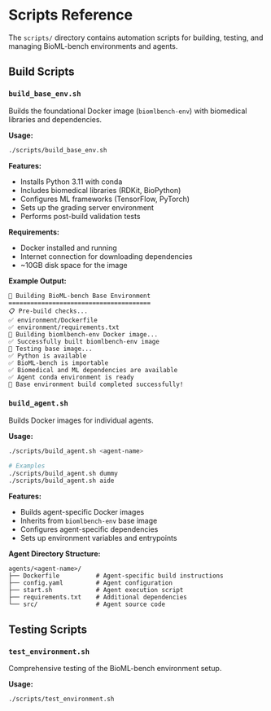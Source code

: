 # Scripts Reference

The `scripts/` directory contains automation scripts for building, testing, and managing BioML-bench environments and agents.

## Build Scripts

### `build_base_env.sh`

Builds the foundational Docker image (`biomlbench-env`) with biomedical libraries and dependencies.

**Usage:**
```bash
./scripts/build_base_env.sh
```

**Features:**
- Installs Python 3.11 with conda
- Includes biomedical libraries (RDKit, BioPython)
- Configures ML frameworks (TensorFlow, PyTorch)
- Sets up the grading server environment
- Performs post-build validation tests

**Requirements:**
- Docker installed and running
- Internet connection for downloading dependencies
- ~10GB disk space for the image

**Example Output:**
```
🧬 Building BioML-bench Base Environment
=======================================
📋 Pre-build checks...
✅ environment/Dockerfile
✅ environment/requirements.txt
🔨 Building biomlbench-env Docker image...
✅ Successfully built biomlbench-env image
🧪 Testing base image...
✅ Python is available
✅ BioML-bench is importable
✅ Biomedical and ML dependencies are available
✅ Agent conda environment is ready
🎉 Base environment build completed successfully!
```

### `build_agent.sh`

Builds Docker images for individual agents.

**Usage:**
```bash
./scripts/build_agent.sh <agent-name>

# Examples
./scripts/build_agent.sh dummy
./scripts/build_agent.sh aide
```

**Features:**
- Builds agent-specific Docker images
- Inherits from `biomlbench-env` base image
- Configures agent-specific dependencies
- Sets up environment variables and entrypoints

**Agent Directory Structure:**
```
agents/<agent-name>/
├── Dockerfile          # Agent-specific build instructions
├── config.yaml         # Agent configuration
├── start.sh            # Agent execution script
├── requirements.txt    # Additional dependencies
└── src/                # Agent source code
```



## Testing Scripts

### `test_environment.sh`

Comprehensive testing of the BioML-bench environment setup.

**Usage:**
```bash
./scripts/test_environment.sh
```
